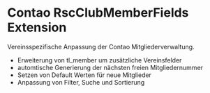 Contao RscClubMemberFields Extension
====================================

Vereinsspezifische Anpassung der Contao Mitgliederverwaltung.

- Erweiterung von tl_member um zusätzliche Vereinsfelder
- automtische Generierung der nächsten freien Mitgliedernummer
- Setzen von Default Werten für neue Mitglieder
- Anpassung von Filter, Suche und Sortierung